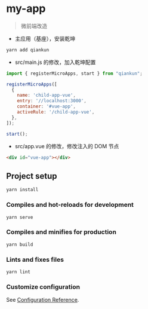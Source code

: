 # my-app
> 微前端改造
- 主应用（基座），安装乾坤
```bash
yarn add qiankun
```
- src/main.js 的修改，加入乾坤配置
```javascript
import { registerMicroApps, start } from "qiankun";

registerMicroApps([
  {
    name: 'child-app-vue',
    entry: '//localhost:3000',
    container: '#vue-app',
    activeRule: '/child-app-vue',
  },
]);

start();
```
- src/app.vue 的修改，修改注入的 DOM 节点
``` html
<div id="vue-app"></div>
```

## Project setup
```
yarn install
```

### Compiles and hot-reloads for development
```
yarn serve
```

### Compiles and minifies for production
```
yarn build
```

### Lints and fixes files
```
yarn lint
```

### Customize configuration
See [Configuration Reference](https://cli.vuejs.org/config/).
